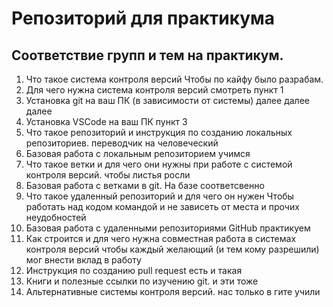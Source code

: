 # Репозиторий для практикума
## Соответствие групп и тем на практикум.

1. Что такое система контроля версий
Чтобы по кайфу было разрабам.
2. Для чего нужна система контроля версий
смотреть пункт 1
3. Установка git на ваш ПК (в зависимости от системы)
далее далее далее
4. Установка VSCode на ваш ПК
пункт 3
5. Что такое репозиторий и инструкция по созданию локальных репозиториев.
переводчик на человеческий 
6. Базовая работа с локальным репозиторием
учимся
7. Что такое ветки и для чего они нужны при работе с системой контроля версий.
чтобы листья росли 
8. Базовая работа с ветками в git.
На базе соответсвенно
9. Что такое удаленный репозиторий и для чего он нужен
Чтобы работать над кодом командой и не зависеть от места и прочих неудобностей 
10. Базовая работа с удаленными репозиториями GitHub
практикуем
11. Как строится и для чего нужна совместная работа в системах контроля версий
чтобы каждый желающий (и тем кому разрешили) мог внести вклад в работу
12. Инструкция по созданию pull request
есть и такая
13. Книги и полезные ссылки по изучению git.
и эти тоже
14. Альтернативные системы контроля версий.
нас только в гите учили
